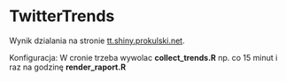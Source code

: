 # TwitterTrends

Wynik dzialania na stronie [tt.shiny.prokulski.net](http://tt.shiny.prokulski.net).

Konfiguracja:
W cronie trzeba wywolac **collect_trends.R** np. co 15 minut i raz na godzinę **render_raport.R**

